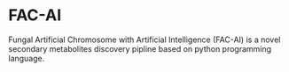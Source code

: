 # FAC-AI

Fungal Artificial Chromosome with Artificial Intelligence (FAC-AI) is a novel secondary metabolites discovery pipline based on python programming language.
